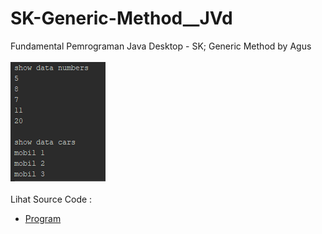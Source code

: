 # SK-Generic-Method__JVd
Fundamental Pemrograman Java Desktop - SK; Generic Method by Agus<br><br>
<img src="https://github.com/RizkyKhapidsyah/SK-Generic-Method__JVd/blob/master/result/001.PNG"><br><br>
Lihat Source Code :<br>
- <a href="https://github.com/RizkyKhapidsyah/SK-Generic-Method__JVd/tree/master/src/com/rk">Program</a>

